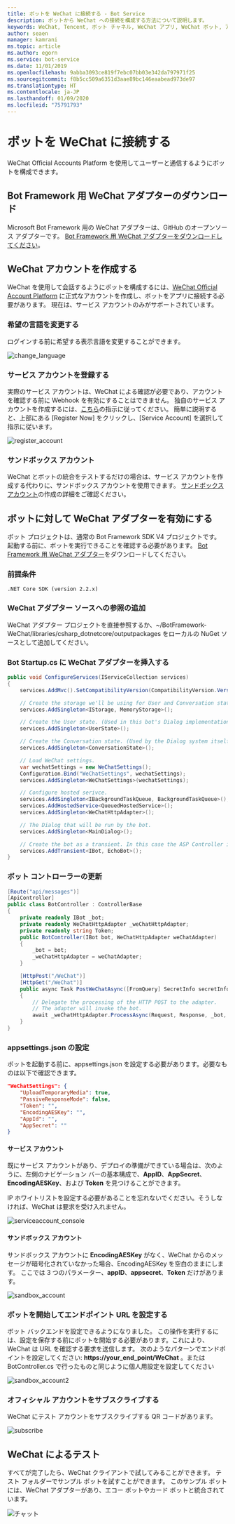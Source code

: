 ```yaml
---
title: ボットを WeChat に接続する - Bot Service
description: ボットから WeChat への接続を構成する方法について説明します。
keywords: WeChat, Tencent, ボット チャネル, WeChat アプリ, WeChat ボット, アプリ ID, アプリ シークレット, 資格情報
author: seaen
manager: kamrani
ms.topic: article
ms.author: egorn
ms.service: bot-service
ms.date: 11/01/2019
ms.openlocfilehash: 9abba3093ce819f7ebc07bb03e342da797971f25
ms.sourcegitcommit: f8b5cc509a6351d3aae89bc146eaabead973de97
ms.translationtype: HT
ms.contentlocale: ja-JP
ms.lasthandoff: 01/09/2020
ms.locfileid: "75791793"
---
```

# <a name="connect-a-bot-to-wechat"></a>ボットを WeChat に接続する

WeChat Official Accounts Platform を使用してユーザーと通信するようにボットを構成できます。

## <a name="download-wechat-adapter-for-bot-framework"></a>Bot Framework 用 WeChat アダプターのダウンロード

Microsoft Bot Framework 用の WeChat アダプターは、GitHub のオープンソース アダプターです。 [Bot Framework 用 WeChat アダプターをダウンロードしてください](https://github.com/microsoft/BotFramework-WeChat/)。

## <a name="create-a-wechat-account"></a>WeChat アカウントを作成する

WeChat を使用して会話するようにボットを構成するには、[WeChat Official Account Platform](https://mp.weixin.qq.com/?lang=en_US) に正式なアカウントを作成し、ボットをアプリに接続する必要があります。 現在は、サービス アカウントのみがサポートされています。

### <a name="change-your-prefer-language"></a>希望の言語を変更する

ログインする前に希望する表示言語を変更することができます。

 ![change_language](./media/channels/wechat-change-language.png)

### <a name="register-a-service-account"></a>サービス アカウントを登録する

実際のサービス アカウントは、WeChat による確認が必要であり、アカウントを確認する前に Webhook を有効にすることはできません。 独自のサービス アカウントを作成するには、[こちら](https://kf.qq.com/product/weixinmp.html#hid=87)の指示に従ってください。
簡単に説明すると、上部にある [Register Now] をクリックし、[Service Account] を選択して指示に従います。

 ![register_account](./media/channels/wechat-register-account.png)

### <a name="sandbox-account"></a>サンドボックス アカウント

WeChat とボットの統合をテストするだけの場合は、サービス アカウントを作成する代わりに、サンドボックス アカウントを使用できます。 [サンドボックス アカウント](https://mp.weixin.qq.com/debug/cgi-bin/sandbox?t=sandbox/login)の作成の詳細をご確認ください。

## <a name="enable-wechat-adapter-to-bot"></a>ボットに対して WeChat アダプターを有効にする

ボット プロジェクトは、通常の Bot Framework SDK V4 プロジェクトです。 起動する前に、ボットを実行できることを確認する必要があります。 [Bot Framework 用 WeChat アダプター](https://github.com/microsoft/BotFramework-WeChat/)をダウンロードしてください。

### <a name="prerequisites"></a>前提条件

    .NET Core SDK (version 2.2.x)

### <a name="add-reference-to-wechat-adapter-source"></a>WeChat アダプター ソースへの参照の追加

WeChat アダプター プロジェクトを直接参照するか、~/BotFramework-WeChat/libraries/csharp_dotnetcore/outputpackages をローカルの NuGet ソースとして追加してください。

### <a name="inject-wechat-adapter-in-your-bot-startupcs"></a>Bot Startup.cs に WeChat アダプターを挿入する

```csharp
public void ConfigureServices(IServiceCollection services)
{
    services.AddMvc().SetCompatibilityVersion(CompatibilityVersion.Version_2_2);

    // Create the storage we'll be using for User and Conversation state. (Memory is great for testing purposes.)
    services.AddSingleton<IStorage, MemoryStorage>();

    // Create the User state. (Used in this bot's Dialog implementation.)
    services.AddSingleton<UserState>();

    // Create the Conversation state. (Used by the Dialog system itself.)
    services.AddSingleton<ConversationState>();

    // Load WeChat settings.
    var wechatSettings = new WeChatSettings();
    Configuration.Bind("WeChatSettings", wechatSettings);
    services.AddSingleton<WeChatSettings>(wechatSettings);

    // Configure hosted serivce.
    services.AddSingleton<IBackgroundTaskQueue, BackgroundTaskQueue>();
    services.AddHostedService<QueuedHostedService>();
    services.AddSingleton<WeChatHttpAdapter>();

    // The Dialog that will be run by the bot.
    services.AddSingleton<MainDialog>();

    // Create the bot as a transient. In this case the ASP Controller is expecting an IBot.
    services.AddTransient<IBot, EchoBot>();
}
```

### <a name="update-your-bot-controller"></a>ボット コントローラーの更新

```csharp
[Route("api/messages")]
[ApiController]
public class BotController : ControllerBase
{  
    private readonly IBot _bot;
    private readonly WeChatHttpAdapter _weChatHttpAdapter;
    private readonly string Token;
    public BotController(IBot bot, WeChatHttpAdapter weChatAdapter)
    {
        _bot = bot;
        _weChatHttpAdapter = weChatAdapter;
    }

    [HttpPost("/WeChat")]
    [HttpGet("/WeChat")]
    public async Task PostWeChatAsync([FromQuery] SecretInfo secretInfo)
    {
        // Delegate the processing of the HTTP POST to the adapter.
        // The adapter will invoke the bot.
        await _weChatHttpAdapter.ProcessAsync(Request, Response, _bot, secretInfo);
    }
}
```

### <a name="setup-appsettingsjson"></a>appsettings.json の設定

ボットを起動する前に、appsettings.json を設定する必要があります。必要なものは以下で確認できます。

```json
"WeChatSettings": {
    "UploadTemporaryMedia": true,
    "PassiveResponseMode": false,
    "Token": "",
    "EncodingAESKey": "",
    "AppId": "",
    "AppSecret": ""
}
```

#### <a name="service-account"></a>サービス アカウント

既にサービス アカウントがあり、デプロイの準備ができている場合は、次のように、左側のナビゲーション バーの基本構成で、**AppID**、**AppSecret**、**EncodingAESKey**、および **Token** を見つけることができます。

IP ホワイトリストを設定する必要があることを忘れないでください。そうしなければ、WeChat は要求を受け入れません。

 ![serviceaccount_console](./media/channels/wechat-serviceaccount-console.png)

#### <a name="sandbox-account"></a>サンドボックス アカウント

サンドボックス アカウントに **EncodingAESKey** がなく、WeChat からのメッセージが暗号化されていなかった場合、EncodingAESKey を空白のままにします。 ここでは 3 つのパラメーター、**appID**、**appsecret**、**Token** だけがあります。

 ![sandbox_account](./media/channels/wechat-sandbox-account.png)

### <a name="start-bot-and-set-endpoint-url"></a>ボットを開始してエンドポイント URL を設定する

ボット バックエンドを設定できるようになりました。 この操作を実行するには、設定を保存する前にボットを開始する必要があります。これにより、WeChat は URL を確認する要求を送信します。
次のようなパターンでエンドポイントを設定してください: **https://your_end_point/WeChat** 。または BotController.cs で行ったものと同じように個人用設定を設定してください

 ![sandbox_account2](./media/channels/wechat-sandbox-account-2.png)

### <a name="subscribe-your-official-account"></a>オフィシャル アカウントをサブスクライブする

WeChat にテスト アカウントをサブスクライブする QR コードがあります。

 ![subscribe](./media/channels/wechat-subscribe.png)

## <a name="test-through-wechat"></a>WeChat によるテスト

すべてが完了したら、WeChat クライアントで試してみることができます。 テスト フォルダーでサンプル ボットを試すことができます。 このサンプル ボットには、WeChat アダプターがあり、エコー ボットやカード ボットと統合されています。

 ![チャット](./media/channels/wechat-chat.png)
